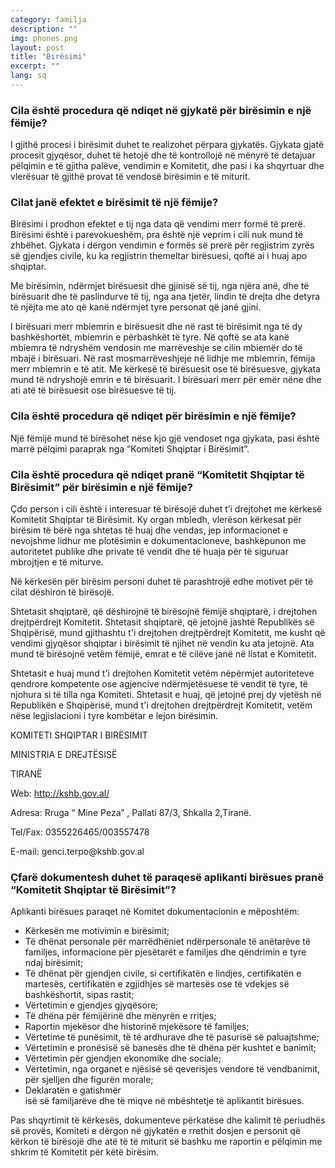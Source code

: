 ```yaml
---
category: familja
description: ""
img: phones.png
layout: post
title: "Birësimi"
excerpt: ""
lang: sq
---
```

<script>
var data = { topics: [
 {
   title: "Çfarë është birësimi i një fëmije?",
   text: "<h3>Çfarë është birësimi i një fëmije?</h3>"
   +"Birësim është procedura administrative dhe gjyqësore, nëpërmjet së cilës fëmijës së mitur, që i është privuar ose jo mjedisi familjar, i sigurohet një familje alternative, me të drejta dhe detyrime të njëjta me prindërit biologjikë.<br/>"
   +"Marrëdhënia juridike e birësimit krijohet në këto raste:"
   +"<ul><li>Birësimi i të miturve shqiptarë, me vendbanim në Shqipëri, nga shtetas shqiptarë, brenda ose jashtë Shqipërisë;</li>"
   +"<li>Birësimi i të miturve shqiptarë, me vendbanim në Shqipëri, nga shtetas të huaj, brenda ose jashtë  Shqipërisë;</li>"
   +"<li>Birësimi i të miturve të huaj, me vendbanim në Shqipëri, nga shtetas shqiptarë ose të huaj, brenda ose jashtë  Shqipërisë;</li>"
   +"<li>Birësimi i të miturve shqiptarë ose të huaj, me vendbanim jashtë Shqipërisë, nga shtetas shqiptarë ose të huaj me vendbanim në Shqipëri.</li></ul>"
 },

 {
   title: "Kushtet që duhen plotësuar për birësimin e një fëmije",
   text: "<h3>Cilat janë kushtet që duhet të plotësohen për birësimin e një fëmije?</h3>Birësimi bëhet gjithmonë në interes të fëmijës. Ky interes duhet të ekzistojë që nga momenti i birësimit e  në vazhdim, edhe pas këtij momenti.<br/>Kushtet që duhet të plotësohen për birësimin e një fëmije janë:<ol><li>	Pëlqimi i dhënë nga këto persona:<ul><li>personi që do të birësojë;</li>"
  +"<li>bashkëshorti i atij që do të birësojë;</li>"
  +"<li>prindërit biologjik të të miturit (kur është e mundur);</li>"
  +"<li>i mituri që do të birësohet kur ka mbushur moshën 12 vjeç.</li></ul>"
  +"Në rastet kur fëmija është i braktisur dhe për këtë shkak nuk ekziston mundësia që prindi  të japë pëlqimin, ligji e rregullon këtë situatë nëpërmjet deklarimit të braktisjes së fëmijës së mitur. Kështu gjykata e rrethit mund të deklarojë të braktisur të miturin  e strehuar në një institucion të përkujdesjes (shtëpi fëmije apo shtëpi foshnje), ose pranë një personi që  e ka marrë për përkujdesje.<br/>Vendimi i deklarimit të braktisjes do të jepet kur rezulton që nëna dhe babai i të miturit nuk janë interesuar për fëmijën gjatë një viti përpara paraqitjes së kërkesës për deklarimin e braktisjes. Kur i mituri është strehuar në një institucion të përkujdesjes ndaj fëmijëve që nga lindja e tij, deklarimi i braktisjes mund të bëhet pasi të kenë kaluar 3 muaj nga data e lindjes së tij. Pas deklarimit të braktisjes, fëmija mund të birësohet. Kërkesa për deklarimin e braktisjes bëhet nga drejtuesi i institucionit ku ndodhet i mituri ose nga personi që e ka marrë për përkujdesje. Gjykata kur deklaron braktisjen e të miturit rregullon edhe mënyrën e sistemimit të të miturit."
  +"<li>Birësuesi mund të jetë çdo person të cilit nuk i është hequr nga gjykata përgjegjësia prindërore, nuk ka zhvillim të metë mendor dhe nuk vuan nga ndonjë sëmundje psikike apo e llojit tjetër që mund të rrezikojë jetën apo shëndetin e të birësuarit, ka garanci si person, se do të kryejë në rregull detyrën e birësuesit në lidhje me mirërritjen, edukimin dhe arsimimin e atij që do të birësohet.</li>"
  +"<li>Diferenca e moshës ndërmjet të birësuarit dhe birësuesit duhet të jetë të paktën 18 vjet. Nëse birësohet fëmija i bashkëshortit, diferenca e moshës duhet të jetë jo më pak se 15 vjet.</li>"
  +"<li>I birësuari duhet të jetë i mitur, nën 18 vjeç.</li>"
 },

 {
   title: "Kur nuk mund të birësohet një fëmijë?",
   text: "<h3>Kur nuk mund të birësohet një fëmijë?</h3><ul>"
   +"<li>Nuk mund të birësohet një person nga i paralinduri, ose nga vëllezërit dhe motrat. Pra, prindi biologjik, gjyshi, gjyshja, stërgjyshi apo stërgjyshja, nuk mund të birësojë përkatësisht fëmijën e tij, nipin, mbesën, stërnipin apo stërmbesën. Kjo pengesë ligjore do të zbatohet pavarësisht nëse lidhja gjinore rrjedh nga martesa apo jashtë martese. Në rastin e një fëmije të lindur jashtë martese prindi biologjik nuk mund ta birësojë fëmijën, por mund të kërkojë njohjen e atësisë ose amësisë. Në një rast të tillë, as gjyshi dhe gjyshja nuk mund ta birësojnë fëmijën por mund te kërkojnë të marrin kujdestarinë.</li>"
   +"<li>Nuk lejohet birësimi i të miturit nga kujdestari i tij, pa u parë më parë nga gjykata administrimi i pasurisë së të miturit.</li>"
   +"I mituri nuk mund të birësohet nga shumë persona, përveç rastit kur ata janë bashkëshortë."

 },

 {
   title: "Procedura për birësimin e një fëmije pranë Komiteti Shqiptar të Birësimit",
   text: function(){ return $("#part4").html(); }
 },

 {
   title: "Procedura për birësimin e një fëmije pranë gjykatës",
   text: function(){ return $("#part5").html(); }
 },

 {
   title: "Efektet e birësimit të një fëmije",
   text: function(){
     return $("#part6").html(); }
 }
]
};
</script>
<div id="part5" class="hidden">
<h3>Cila është procedura që ndiqet në gjykatë për birësimin e një fëmije?</h3>
I gjithë procesi i birësimit duhet te realizohet përpara gjykatës. Gjykata gjatë procesit gjyqësor, duhet të hetojë dhe të kontrollojë në mënyrë të detajuar pëlqimin e të gjitha palëve, vendimin e Komitetit, dhe pasi i ka shqyrtuar dhe vlerësuar të gjithë provat të vendosë birësimin e të miturit.
</div>
<div id="part6" class="hidden">
<h3>Cilat janë efektet e birësimit të një fëmije?</h3>
<p>Birësimi i prodhon efektet e tij nga data që vendimi merr formë të prerë. Birësimi është i parevokueshëm, pra është një veprim i cili nuk mund të zhbëhet. Gjykata i dërgon vendimin e formës së prerë për regjistrim zyrës së gjendjes civile, ku ka regjistrin themeltar birësuesi, qoftë ai i huaj apo shqiptar.</p>

<p>Me birësimin, ndërmjet birësuesit dhe gjinisë së tij, nga njëra anë, dhe të birësuarit dhe të paslindurve të tij, nga ana tjetër, lindin të drejta dhe detyra të njëjta me ato që kanë ndërmjet tyre personat që janë gjini.</p>

<p>I birësuari merr mbiemrin e birësuesit dhe në rast të birësimit nga të dy bashkëshortët, mbiemrin e përbashkët të tyre. Në qoftë se ata kanë mbiemra të ndryshëm vendosin me marrëveshje se cilin mbiemër do të mbajë i birësuari. Në rast mosmarrëveshjeje në lidhje me mbiemrin, fëmija merr mbiemrin e të atit. Me kërkesë të birësuesit ose të birësuesve, gjykata mund të ndryshojë emrin e të birësuarit. I birësuari merr për emër nëne dhe ati atë të birësuesit ose birësuesve të tij.</p>
</div>
<div id="part4" class="hidden">
<h3>Cila është procedura që ndiqet për birësimin e një fëmije?</h3>
Një fëmijë mund të birësohet nëse kjo gjë vendoset nga gjykata, pasi është marrë pëlqimi paraprak nga “Komiteti Shqiptar i Birësimit”.
<h3>Cila është procedura që ndiqet pranë “Komitetit Shqiptar të Birësimit” për birësimin e një fëmije?</h3>
Çdo person i cili është i interesuar të birësojë duhet t’i drejtohet me kërkesë Komitetit Shqiptar të Birësimit. Ky organ mbledh, vlerëson kërkesat për birësim të bërë nga shtetas të huaj dhe vendas, jep informacionet e nevojshme lidhur me plotësimin e dokumentacioneve, bashkëpunon me autoritetet publike dhe private të vendit dhe të huaja për të siguruar mbrojtjen e të miturve.

Në kërkesën për birësim personi duhet të parashtrojë edhe motivet për të cilat dëshiron të birësojë.

Shtetasit shqiptarë, që dëshirojnë të birësojnë fëmijë shqiptarë, i drejtohen drejtpërdrejt Komitetit. Shtetasit shqiptarë, që jetojnë jashtë Republikës së Shqipërisë, mund gjithashtu t'i drejtohen drejtpërdrejt Komitetit, me kusht që vendimi gjyqësor shqiptar i birësimit të njihet në vendin ku ata jetojnë. Ata mund të birësojnë vetëm fëmijë, emrat e të cilëve janë në listat e Komitetit.

Shtetasit e huaj mund t'i drejtohen Komitetit vetëm nëpërmjet autoriteteve qendrore kompetente ose agjencive ndërmjetësuese të vendit të tyre, të njohura si të tilla nga Komiteti. Shtetasit e huaj, që jetojnë prej dy vjetësh në Republikën e Shqipërisë, mund t'i drejtohen drejtpërdrejt Komitetit, vetëm nëse legjislacioni i tyre kombëtar e lejon birësimin.
<p>KOMITETI SHQIPTAR I BIRËSIMIT</p>
<p>MINISTRIA E DREJTËSISË</p> <p>TIRANË</p>
<p>Web: <a href="http://kshb.gov.al/" target="_blank">http://kshb.gov.al/</a></p> <p>Adresa: Rruga “ Mine Peza” , Pallati 87/3, Shkalla 2,Tiranë.</p>
<p>Tel/Fax: 0355226465/003557478</p>
<p>E-mail: genci.terpo@kshb.gov.al</p>
<h3>Çfarë dokumentesh duhet të paraqesë aplikanti birësues pranë “Komitetit Shqiptar të Birësimit”?</h3>
Aplikanti birësues paraqet në Komitet dokumentacionin e mëposhtëm:
<ul>
<li>Kërkesën me motivimin e birësimit;</li>
<li>Të dhënat personale për marrëdhëniet ndërpersonale të anëtarëve të familjes, informacione për pjesëtarët e familjes dhe qëndrimin e tyre ndaj birësimit;</li>
<li>Të dhënat për gjendjen civile, si certifikatën e lindjes, certifikatën e martesës, certifikatën e zgjidhjes së martesës ose të vdekjes së bashkëshortit, sipas rastit;</li>
<li>Vërtetimin e gjendjes gjyqësore;</li>
<li>Të dhëna për fëmijërinë dhe mënyrën e rritjes;</li>
<li>Raportin mjekësor dhe historinë mjekësore të familjes;</li>
<li>Vërtetime të punësimit, të të ardhurave dhe të pasurisë së paluajtshme;</li>
<li>Vërtetimin e pronësisë së banesës dhe të dhëna për kushtet e banimit;</li>
<li>Vërtetimin për gjendjen ekonomike dhe sociale;</li>
<li>Vërtetimin, nga organet e njësisë së qeverisjes vendore të vendbanimit, për sjelljen dhe figurën morale;
<li>Deklaratën e gatishmër</li>isë së familjarëve dhe të miqve në mbështetje të aplikantit birësues.</li>

</ul>
Pas shqyrtimit të kërkesës, dokumenteve përkatëse dhe kalimit të periudhës së provës, Komiteti e dërgon në gjykatën e rrethit dosjen e personit që kërkon të birësojë dhe atë të të miturit së bashku me raportin e  pëlqimin me shkrim të Komitetit për këtë birësim.
</div>
<div class="post-content"></div>
